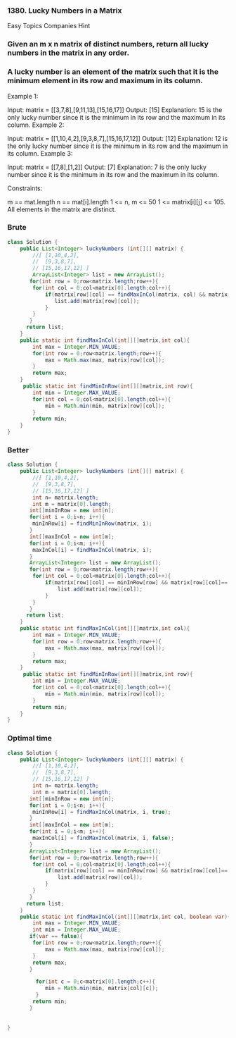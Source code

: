 ### 1380. Lucky Numbers in a Matrix

Easy
Topics
Companies
Hint
### Given an m x n matrix of distinct numbers, return all lucky numbers in the matrix in any order.

### A lucky number is an element of the matrix such that it is the minimum element in its row and maximum in its column.

 

Example 1:

Input: matrix = [[3,7,8],[9,11,13],[15,16,17]]
Output: [15]
Explanation: 15 is the only lucky number since it is the minimum in its row and the maximum in its column.
Example 2:

Input: matrix = [[1,10,4,2],[9,3,8,7],[15,16,17,12]]
Output: [12]
Explanation: 12 is the only lucky number since it is the minimum in its row and the maximum in its column.
Example 3:

Input: matrix = [[7,8],[1,2]]
Output: [7]
Explanation: 7 is the only lucky number since it is the minimum in its row and the maximum in its column.
 

Constraints:

m == mat.length
n == mat[i].length
1 <= n, m <= 50
1 <= matrix[i][j] <= 105.
All elements in the matrix are distinct.


### Brute 

```java
class Solution {
    public List<Integer> luckyNumbers (int[][] matrix) {
        //[ [1,10,4,2],
        //  [9,3,8,7],
        // [15,16,17,12] ]
        ArrayList<Integer> list = new ArrayList();
       for(int row = 0;row<matrix.length;row++){
        for(int col = 0;col<matrix[0].length;col++){
            if(matrix[row][col] == findMaxInCol(matrix, col) && matrix[row][col] == findMinInRow(matrix ,row) ){
               list.add(matrix[row][col]);
            } 
        }
       }
      return list;
    }
    public static int findMaxInCol(int[][]matrix,int col){
        int max = Integer.MIN_VALUE;
        for(int row = 0;row<matrix.length;row++){
            max = Math.max(max, matrix[row][col]);
        }
        return max;
    }
     public static int findMinInRow(int[][]matrix,int row){
        int min = Integer.MAX_VALUE;
        for(int col = 0;col<matrix[0].length;col++){
            min = Math.min(min, matrix[row][col]);
        }
        return min;
    }
}
```

### Better 


```java
class Solution {
    public List<Integer> luckyNumbers (int[][] matrix) {
        //[ [1,10,4,2],
        //  [9,3,8,7],
        // [15,16,17,12] ]
        int n= matrix.length;
        int m = matrix[0].length;
       int[]minInRow = new int[n];
       for(int i = 0;i<n; i++){
        minInRow[i] = findMinInRow(matrix, i);
       }
       int[]maxInCol = new int[m];
       for(int i = 0;i<m; i++){
        maxInCol[i] = findMaxInCol(matrix, i);
       }
       ArrayList<Integer> list = new ArrayList();
       for(int row = 0;row<matrix.length;row++){
        for(int col = 0;col<matrix[0].length;col++){
            if(matrix[row][col] == minInRow[row] && matrix[row][col]== maxInCol[col]) {
                list.add(matrix[row][col]);
            }
        }
       }
      return list;
    }
    public static int findMaxInCol(int[][]matrix,int col){
        int max = Integer.MIN_VALUE;
        for(int row = 0;row<matrix.length;row++){
            max = Math.max(max, matrix[row][col]);
        }
        return max;
    }
     public static int findMinInRow(int[][]matrix,int row){
        int min = Integer.MAX_VALUE;
        for(int col = 0;col<matrix[0].length;col++){
            min = Math.min(min, matrix[row][col]);
        }
        return min;
    }
}
```



### Optimal time 


```java
class Solution {
    public List<Integer> luckyNumbers (int[][] matrix) {
        //[ [1,10,4,2],
        //  [9,3,8,7],
        // [15,16,17,12] ]
        int n= matrix.length;
        int m = matrix[0].length;
       int[]minInRow = new int[n];
       for(int i = 0;i<n; i++){
        minInRow[i] = findMaxInCol(matrix, i, true);
       }
       int[]maxInCol = new int[m];
       for(int i = 0;i<m; i++){
        maxInCol[i] = findMaxInCol(matrix, i, false);
       }
       ArrayList<Integer> list = new ArrayList();
       for(int row = 0;row<matrix.length;row++){
        for(int col = 0;col<matrix[0].length;col++){
            if(matrix[row][col] == minInRow[row] && matrix[row][col]== maxInCol[col]) {
                list.add(matrix[row][col]);
            }
        }
       }
      return list;
    }
    public static int findMaxInCol(int[][]matrix,int col, boolean var){
        int max = Integer.MIN_VALUE;
        int min = Integer.MAX_VALUE;
       if(var == false){
        for(int row = 0;row<matrix.length;row++){
            max = Math.max(max, matrix[row][col]);
        }
        return max;
       }

         for(int c = 0;c<matrix[0].length;c++){
            min = Math.min(min, matrix[col][c]);
         }
        return min;
       }
    
    
}
```